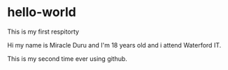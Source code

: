# hello-world

This is my first respitorty

Hi my name is Miracle Duru and I'm 18 years old and i attend Waterford IT.

This is my second time ever using github.

